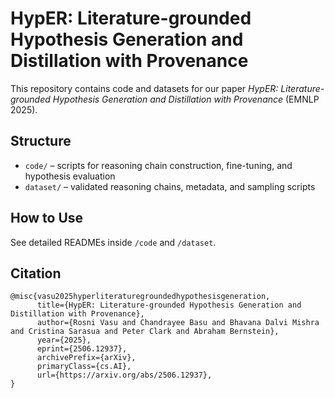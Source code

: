 # HypER: Literature-grounded Hypothesis Generation and Distillation with Provenance

This repository contains code and datasets for our paper *HypER: Literature-grounded Hypothesis Generation and Distillation with Provenance* (EMNLP 2025).

## Structure
- `code/` – scripts for reasoning chain construction, fine-tuning, and hypothesis evaluation
- `dataset/` – validated reasoning chains, metadata, and sampling scripts

## How to Use
See detailed READMEs inside `/code` and `/dataset`.

## Citation
```
@misc{vasu2025hyperliteraturegroundedhypothesisgeneration,
      title={HypER: Literature-grounded Hypothesis Generation and Distillation with Provenance}, 
      author={Rosni Vasu and Chandrayee Basu and Bhavana Dalvi Mishra and Cristina Sarasua and Peter Clark and Abraham Bernstein},
      year={2025},
      eprint={2506.12937},
      archivePrefix={arXiv},
      primaryClass={cs.AI},
      url={https://arxiv.org/abs/2506.12937}, 
}
```
